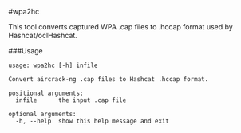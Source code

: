 #wpa2hc

This tool converts captured WPA .cap files to .hccap format used by Hashcat/oclHashcat.

###Usage
```
usage: wpa2hc [-h] infile

Convert aircrack-ng .cap files to Hashcat .hccap format.

positional arguments:
  infile      the input .cap file

optional arguments:
  -h, --help  show this help message and exit  
```
